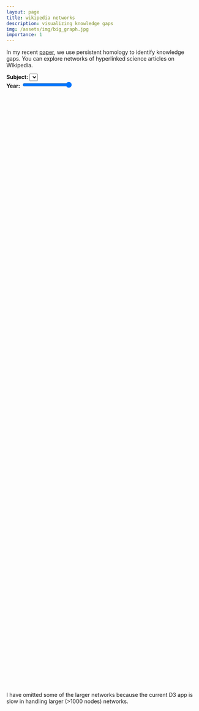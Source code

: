 ```yaml
---
layout: page
title: wikipedia networks
description: visualizing knowledge gaps
img: /assets/img/big_graph.jpg
importance: 1
---
```


<script src="https://d3js.org/d3.v6.min.js"></script>
<script defer type="text/javascript" src="/assets/js/wikinet_viz.js"></script>

In my recent <a href='http://arxiv.org/abs/2010.08381' target='blank'>paper</a>,
 we use persistent homology to identify knowledge gaps. You can explore networks of hyperlinked science articles on Wikipedia.

<div class="container">
  <div class="row">
    <div class="col">
      <strong>Subject: </strong>
      <select></select>
    </div>
    <div class="col" style="white-space: nowrap; overflow-x: auto; overflow-y: hidden;">
      <strong style="display: inline-block;">Year: </strong>
      <input type="range" id="year_slider" min="0" max="10" value="10" step="1">
      <div id="year_label" style="display: inline-block;"></div>
    </div>
  </div>
</div>

<div style="display: flex; justify-content: center; min-height: 20%; height: auto; flex-shrink: 0;">
  <div class="viz_net" style="position: relative;"></div>
</div>

<div style="display: flex; justify-content: center; min-height: 20%; height: auto; flex-shrink: 0;">
  <div class="viz_bar" style="position: relative;"></div>
</div>

I have omitted some of the larger networks because the current D3 app is slow in handling larger (>1000 nodes) networks.
